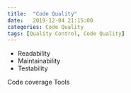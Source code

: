 ```yaml
---
title:  "Code Quality"
date:   2019-12-04 21:15:00
categories: Code Quality
tags: [Quality Control, Code Quality]
---
```


* Readability
* Maintainability
* Testability

Code coverage Tools
